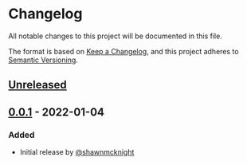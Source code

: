 # Changelog
All notable changes to this project will be documented in this file.

The format is based on [Keep a Changelog](https://keepachangelog.com/en/1.0.0/),
and this project adheres to [Semantic Versioning](https://semver.org/spec/v2.0.0.html).

## [Unreleased]

## [0.0.1] - 2022-01-04
### Added
- Initial release by [@shawnmcknight](https://github.com/shawnmcknight)

[Unreleased]: https://github.com/storis/eslint-config/compare/0.0.1...HEAD
[0.0.1]: https://github.com/storis/eslint-config/releases/tag/0.0.1
